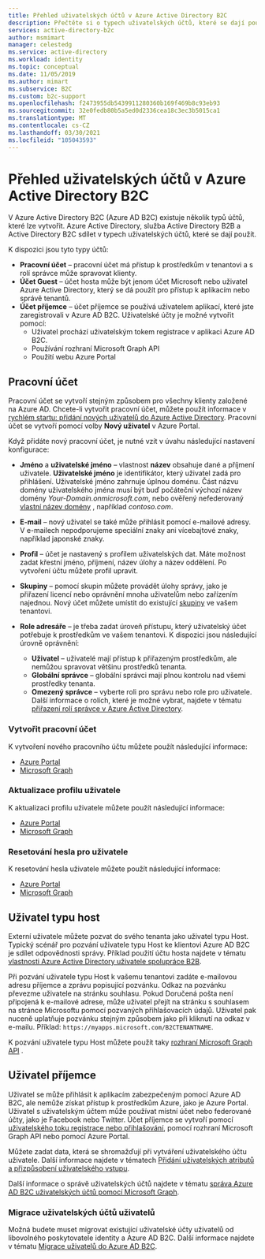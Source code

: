 ```yaml
---
title: Přehled uživatelských účtů v Azure Active Directory B2C
description: Přečtěte si o typech uživatelských účtů, které se dají použít v Azure Active Directory B2C.
services: active-directory-b2c
author: msmimart
manager: celestedg
ms.service: active-directory
ms.workload: identity
ms.topic: conceptual
ms.date: 11/05/2019
ms.author: mimart
ms.subservice: B2C
ms.custom: b2c-support
ms.openlocfilehash: f2473955db5439911280360b169f469b8c93eb93
ms.sourcegitcommit: 32e0fedb80b5a5ed0d2336cea18c3ec3b5015ca1
ms.translationtype: MT
ms.contentlocale: cs-CZ
ms.lasthandoff: 03/30/2021
ms.locfileid: "105043593"
---
```

# <a name="overview-of-user-accounts-in-azure-active-directory-b2c"></a>Přehled uživatelských účtů v Azure Active Directory B2C

V Azure Active Directory B2C (Azure AD B2C) existuje několik typů účtů, které lze vytvořit. Azure Active Directory, služba Active Directory B2B a Active Directory B2C sdílet v typech uživatelských účtů, které se dají použít.

K dispozici jsou tyto typy účtů:

- **Pracovní účet** – pracovní účet má přístup k prostředkům v tenantovi a s rolí správce může spravovat klienty.
- **Účet Guest** – účet hosta může být jenom účet Microsoft nebo uživatel Azure Active Directory, který se dá použít pro přístup k aplikacím nebo správě tenantů.
- **Účet příjemce** – účet příjemce se používá uživatelem aplikací, které jste zaregistrovali v Azure AD B2C. Uživatelské účty je možné vytvořit pomocí:
  - Uživatel prochází uživatelským tokem registrace v aplikaci Azure AD B2C.
  - Používání rozhraní Microsoft Graph API
  - Použití webu Azure Portal

## <a name="work-account"></a>Pracovní účet

Pracovní účet se vytvoří stejným způsobem pro všechny klienty založené na Azure AD. Chcete-li vytvořit pracovní účet, můžete použít informace v [rychlém startu: přidání nových uživatelů do Azure Active Directory](../active-directory/fundamentals/add-users-azure-active-directory.md). Pracovní účet se vytvoří pomocí volby **Nový uživatel** v Azure Portal.

Když přidáte nový pracovní účet, je nutné vzít v úvahu následující nastavení konfigurace:

- **Jméno** a **uživatelské jméno** – vlastnost **název** obsahuje dané a příjmení uživatele. **Uživatelské jméno** je identifikátor, který uživatel zadá pro přihlášení. Uživatelské jméno zahrnuje úplnou doménu. Část názvu domény uživatelského jména musí být buď počáteční výchozí název domény *Your-Domain.onmicrosoft.com*, nebo ověřený nefederovaný [vlastní název domény](../active-directory/fundamentals/add-custom-domain.md) , například *contoso.com*. 
- **E-mail** – nový uživatel se také může přihlásit pomocí e-mailové adresy. V e-mailech nepodporujeme speciální znaky ani vícebajtové znaky, například japonské znaky.
- **Profil** – účet je nastavený s profilem uživatelských dat. Máte možnost zadat křestní jméno, příjmení, název úlohy a název oddělení. Po vytvoření účtu můžete profil upravit.
- **Skupiny** – pomocí skupin můžete provádět úlohy správy, jako je přiřazení licencí nebo oprávnění mnoha uživatelům nebo zařízením najednou. Nový účet můžete umístit do existující [skupiny](../active-directory/fundamentals/active-directory-groups-create-azure-portal.md) ve vašem tenantovi.
- **Role adresáře** – je třeba zadat úroveň přístupu, který uživatelský účet potřebuje k prostředkům ve vašem tenantovi. K dispozici jsou následující úrovně oprávnění:

    - **Uživatel** – uživatelé mají přístup k přiřazeným prostředkům, ale nemůžou spravovat většinu prostředků tenanta.
    - **Globální správce** – globální správci mají plnou kontrolu nad všemi prostředky tenanta.
    - **Omezený správce** – vyberte roli pro správu nebo role pro uživatele. Další informace o rolích, které je možné vybrat, najdete v tématu [přiřazení rolí správce v Azure Active Directory](../active-directory/roles/permissions-reference.md).

### <a name="create-a-work-account"></a>Vytvořit pracovní účet

K vytvoření nového pracovního účtu můžete použít následující informace:

- [Azure Portal](../active-directory/fundamentals/add-users-azure-active-directory.md)
- [Microsoft Graph](/graph/api/user-post-users)

### <a name="update-a-user-profile"></a>Aktualizace profilu uživatele

K aktualizaci profilu uživatele můžete použít následující informace:

- [Azure Portal](../active-directory/fundamentals/active-directory-users-profile-azure-portal.md)
- [Microsoft Graph](/graph/api/user-update)

### <a name="reset-a-password-for-a-user"></a>Resetování hesla pro uživatele

K resetování hesla uživatele můžete použít následující informace:

- [Azure Portal](../active-directory/fundamentals/active-directory-users-reset-password-azure-portal.md)
- [Microsoft Graph](/graph/api/user-update)

## <a name="guest-user"></a>Uživatel typu host

Externí uživatele můžete pozvat do svého tenanta jako uživatel typu Host. Typický scénář pro pozvání uživatele typu Host ke klientovi Azure AD B2C je sdílet odpovědnosti správy. Příklad použití účtu hosta najdete v tématu [vlastnosti Azure Active Directory uživatele spolupráce B2B](../active-directory/external-identities/user-properties.md).

Při pozvání uživatele typu Host k vašemu tenantovi zadáte e-mailovou adresu příjemce a zprávu popisující pozvánku. Odkaz na pozvánku převezme uživatele na stránku souhlasu. Pokud Doručená pošta není připojená k e-mailové adrese, může uživatel přejít na stránku s souhlasem na stránce Microsoftu pomocí pozvaných přihlašovacích údajů. Uživatel pak nuceně uplatňuje pozvánku stejným způsobem jako při kliknutí na odkaz v e-mailu. Příklad: `https://myapps.microsoft.com/B2CTENANTNAME`.

K pozvání uživatele typu Host můžete použít taky [rozhraní Microsoft Graph API](/graph/api/invitation-post?view=graph-rest-beta) .

## <a name="consumer-user"></a>Uživatel příjemce

Uživatel se může přihlásit k aplikacím zabezpečeným pomocí Azure AD B2C, ale nemůže získat přístup k prostředkům Azure, jako je Azure Portal. Uživatel s uživatelským účtem může používat místní účet nebo federované účty, jako je Facebook nebo Twitter. Účet příjemce se vytvoří pomocí [uživatelského toku registrace nebo přihlašování](user-flow-overview.md), pomocí rozhraní Microsoft Graph API nebo pomocí Azure Portal.

Můžete zadat data, která se shromažďují při vytváření uživatelského účtu uživatele. Další informace najdete v tématech [Přidání uživatelských atributů a přizpůsobení uživatelského vstupu](configure-user-input.md).

Další informace o správě uživatelských účtů najdete v tématu [správa Azure AD B2C uživatelských účtů pomocí Microsoft Graph](./microsoft-graph-operations.md).

### <a name="migrate-consumer-user-accounts"></a>Migrace uživatelských účtů uživatelů

Možná budete muset migrovat existující uživatelské účty uživatelů od libovolného poskytovatele identity a Azure AD B2C. Další informace najdete v tématu [Migrace uživatelů do Azure AD B2C](user-migration.md).
